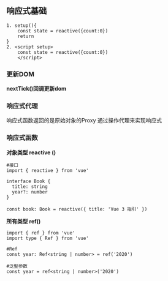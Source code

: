 ## 响应式基础


```
1. setup(){
    const state = reactive({count:0})
    return 
}
2. <script setup>
    const state = reactive({count:0})
    </script>
```

### 更新DOM

**nextTick()回调更新dom**

### 响应式代理

响应式函数返回的是原始对象的Proxy 通过操作代理来实现响应式
### 响应式函数 
**对象类型 reactive ()** 

```
#接口
import { reactive } from 'vue'

interface Book {
  title: string
  year?: number
}

const book: Book = reactive({ title: 'Vue 3 指引' })
```
**所有类型 ref()**

```
import { ref } from 'vue'
import type { Ref } from 'vue'

#Ref
const year: Ref<string | number> = ref('2020')

#泛型参数
const year = ref<string | number>('2020')

```